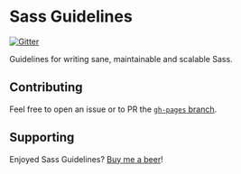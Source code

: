 Sass Guidelines
===============

[![Gitter](https://badges.gitter.im/Join%20Chat.svg)](https://gitter.im/HugoGiraudel/sass-guidelines?utm_source=badge&utm_medium=badge&utm_campaign=pr-badge&utm_content=badge)

Guidelines for writing sane, maintainable and scalable Sass.

## Contributing

Feel free to open an issue or to PR the [`gh-pages` branch](https://github.com/HugoGiraudel/sass-guidelines/tree/gh-pages).

## Supporting

Enjoyed Sass Guidelines? [Buy me a beer](https://gumroad.com/l/sass-guidelines)!
